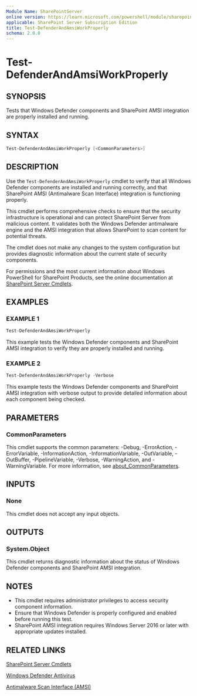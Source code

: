 ```yaml
---
Module Name: SharePointServer
online version: https://learn.microsoft.com/powershell/module/sharepoint-server/test-defenderandamsiworkproperly
applicable: SharePoint Server Subscription Edition
title: Test-DefenderAndAmsiWorkProperly
schema: 2.0.0
---
```


# Test-DefenderAndAmsiWorkProperly

## SYNOPSIS

Tests that Windows Defender components and SharePoint AMSI integration are properly installed and running.

## SYNTAX

```powershell
Test-DefenderAndAmsiWorkProperly [<CommonParameters>]
```

## DESCRIPTION

Use the `Test-DefenderAndAmsiWorkProperly` cmdlet to verify that all Windows Defender components are installed and running correctly, and that SharePoint AMSI (Antimalware Scan Interface) integration is functioning properly.

This cmdlet performs comprehensive checks to ensure that the security infrastructure is operational and can protect SharePoint Server from malicious content. It validates both the Windows Defender antimalware engine and the AMSI integration that allows SharePoint to scan content for potential threats.

The cmdlet does not make any changes to the system configuration but provides diagnostic information about the current state of security components.

For permissions and the most current information about Windows PowerShell for SharePoint Products, see the online documentation at [SharePoint Server Cmdlets](https://learn.microsoft.com/powershell/sharepoint/sharepoint-server/sharepoint-server-cmdlets).

## EXAMPLES

### EXAMPLE 1

```powershell
Test-DefenderAndAmsiWorkProperly
```

This example tests the Windows Defender components and SharePoint AMSI integration to verify they are properly installed and running.

### EXAMPLE 2

```powershell
Test-DefenderAndAmsiWorkProperly -Verbose
```

This example tests the Windows Defender components and SharePoint AMSI integration with verbose output to provide detailed information about each component being checked.

## PARAMETERS

### CommonParameters

This cmdlet supports the common parameters: -Debug, -ErrorAction, -ErrorVariable, -InformationAction, -InformationVariable, -OutVariable, -OutBuffer, -PipelineVariable, -Verbose, -WarningAction, and -WarningVariable. For more information, see [about_CommonParameters](https://go.microsoft.com/fwlink/?LinkID=113216).

## INPUTS

### None

This cmdlet does not accept any input objects.

## OUTPUTS

### System.Object

This cmdlet returns diagnostic information about the status of Windows Defender components and SharePoint AMSI integration.

## NOTES

- This cmdlet requires administrator privileges to access security component information.
- Ensure that Windows Defender is properly configured and enabled before running this test.
- SharePoint AMSI integration requires Windows Server 2016 or later with appropriate updates installed.

## RELATED LINKS

[SharePoint Server Cmdlets](https://learn.microsoft.com/powershell/sharepoint/sharepoint-server/sharepoint-server-cmdlets)

[Windows Defender Antivirus](https://learn.microsoft.com/defender-endpoint/microsoft-defender-antivirus-windows)

[Antimalware Scan Interface (AMSI)](https://learn.microsoft.com/windows/win32/amsi/antimalware-scan-interface-portal)